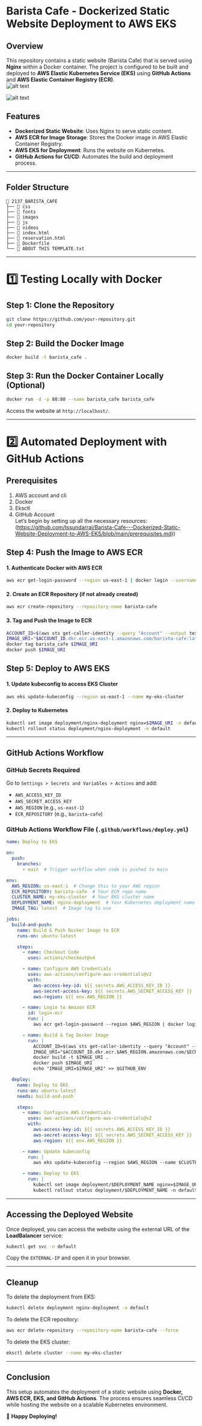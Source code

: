 # Barista Cafe - Dockerized Static Website Deployment to AWS EKS

## Overview
This repository contains a static website (Barista Cafe) that is served using **Nginx** within a Docker container. The project is configured to be built and deployed to **AWS Elastic Kubernetes Service (EKS)** using **GitHub Actions** and **AWS Elastic Container Registry (ECR)**.   
![alt text](image-3.png) 

![alt text](image-2.png)  

## Features
- **Dockerized Static Website**: Uses Nginx to serve static content.
- **AWS ECR for Image Storage**: Stores the Docker image in AWS Elastic Container Registry.
- **AWS EKS for Deployment**: Runs the website on Kubernetes.
- **GitHub Actions for CI/CD**: Automates the build and deployment process.

---

## Folder Structure
```
📂 2137_BARISTA_CAFE
├── 📁 css
├── 📁 fonts
├── 📁 images
├── 📁 js
├── 📁 videos
├── 📄 index.html
├── 📄 reservation.html
├── 📄 Dockerfile
└── 📄 ABOUT THIS TEMPLATE.txt
```

---

# 1️⃣ Testing Locally with Docker

## Step 1: Clone the Repository
```sh
git clone https://github.com/your-repository.git
cd your-repository
```

## Step 2: Build the Docker Image
```sh
docker build -t barista_cafe .
```

## Step 3: Run the Docker Container Locally (Optional)
```sh
docker run -d -p 80:80 --name barista_cafe barista_cafe
```
Access the website at `http://localhost/`.

---

# 2️⃣ Automated Deployment with GitHub Actions

## Prerequisites

1. AWS account and cli  
2. Docker 
3. Eksctl
4. GitHub Account  
Let’s begin by setting up all the necessary resources: (https://github.com/tssundarraj/Barista-Cafe---Dockerized-Static-Website-Deployment-to-AWS-EKS/blob/main/prerequisites.md))

## Step 4: Push the Image to AWS ECR

#### **1. Authenticate Docker with AWS ECR**
```sh
aws ecr get-login-password --region us-east-1 | docker login --username AWS --password-stdin <AWS_ACCOUNT_ID>.dkr.ecr.us-east-1.amazonaws.com
```

#### **2. Create an ECR Repository (if not already created)**
```sh
aws ecr create-repository --repository-name barista-cafe
```

#### **3. Tag and Push the Image to ECR**
```sh
ACCOUNT_ID=$(aws sts get-caller-identity --query "Account" --output text)
IMAGE_URI="$ACCOUNT_ID.dkr.ecr.us-east-1.amazonaws.com/barista-cafe:latest"
docker tag barista_cafe $IMAGE_URI
docker push $IMAGE_URI
```

## Step 5: Deploy to AWS EKS

#### **1. Update kubeconfig to access EKS Cluster**
```sh
aws eks update-kubeconfig --region us-east-1 --name my-eks-cluster
```

#### **2. Deploy to Kubernetes**
```sh
kubectl set image deployment/nginx-deployment nginx=$IMAGE_URI -n default
kubectl rollout status deployment/nginx-deployment -n default
```

---

## GitHub Actions Workflow
### **GitHub Secrets Required**
Go to `Settings > Secrets and Variables > Actions` and add:
- `AWS_ACCESS_KEY_ID`
- `AWS_SECRET_ACCESS_KEY`
- `AWS_REGION` (e.g., `us-east-1`)
- `ECR_REPOSITORY` (e.g., `barista-cafe`)

### **GitHub Actions Workflow File (`.github/workflows/deploy.yml`)**
```yaml
name: Deploy to EKS

on:
  push:
    branches:
      - main  # Trigger workflow when code is pushed to main

env:
  AWS_REGION: us-east-1  # Change this to your AWS region
  ECR_REPOSITORY: barista-cafe  # Your ECR repo name
  CLUSTER_NAME: my-eks-cluster  # Your EKS cluster name
  DEPLOYMENT_NAME: nginx-deployment  # Your Kubernetes deployment name
  IMAGE_TAG: latest  # Image tag to use

jobs:
  build-and-push:
    name: Build & Push Docker Image to ECR
    runs-on: ubuntu-latest

    steps:
      - name: Checkout Code
        uses: actions/checkout@v4

      - name: Configure AWS Credentials
        uses: aws-actions/configure-aws-credentials@v2
        with:
          aws-access-key-id: ${{ secrets.AWS_ACCESS_KEY_ID }}
          aws-secret-access-key: ${{ secrets.AWS_SECRET_ACCESS_KEY }}
          aws-region: ${{ env.AWS_REGION }}

      - name: Login to Amazon ECR
        id: login-ecr
        run: |
          aws ecr get-login-password --region $AWS_REGION | docker login --username AWS --password-stdin $(aws sts get-caller-identity --query "Account" --output text).dkr.ecr.$AWS_REGION.amazonaws.com

      - name: Build & Tag Docker Image
        run: |
          ACCOUNT_ID=$(aws sts get-caller-identity --query "Account" --output text)
          IMAGE_URI="$ACCOUNT_ID.dkr.ecr.$AWS_REGION.amazonaws.com/$ECR_REPOSITORY:$IMAGE_TAG"
          docker build -t $IMAGE_URI .
          docker push $IMAGE_URI
          echo "IMAGE_URI=$IMAGE_URI" >> $GITHUB_ENV

  deploy:
    name: Deploy to EKS
    runs-on: ubuntu-latest
    needs: build-and-push

    steps:
      - name: Configure AWS Credentials
        uses: aws-actions/configure-aws-credentials@v2
        with:
          aws-access-key-id: ${{ secrets.AWS_ACCESS_KEY_ID }}
          aws-secret-access-key: ${{ secrets.AWS_SECRET_ACCESS_KEY }}
          aws-region: ${{ env.AWS_REGION }}

      - name: Update kubeconfig
        run: |
          aws eks update-kubeconfig --region $AWS_REGION --name $CLUSTER_NAME

      - name: Deploy to EKS
        run: |
          kubectl set image deployment/$DEPLOYMENT_NAME nginx=$IMAGE_URI -n default
          kubectl rollout status deployment/$DEPLOYMENT_NAME -n default
```

---

## Accessing the Deployed Website
Once deployed, you can access the website using the external URL of the **LoadBalancer** service:
```sh
kubectl get svc -n default
```
Copy the `EXTERNAL-IP` and open it in your browser.

---

## Cleanup
To delete the deployment from EKS:
```sh
kubectl delete deployment nginx-deployment -n default
```
To delete the ECR repository:
```sh
aws ecr delete-repository --repository-name barista-cafe --force
```
To delete the EKS cluster:
```sh
eksctl delete cluster --name my-eks-cluster
```

---

## Conclusion
This setup automates the deployment of a static website using **Docker, AWS ECR, EKS, and GitHub Actions**. The process ensures seamless CI/CD while hosting the website on a scalable Kubernetes environment.

🚀 **Happy Deploying!**

